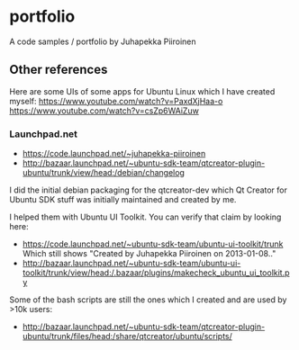 # portfolio
A code samples / portfolio by Juhapekka Piiroinen

## Other references

Here are some UIs of some apps for Ubuntu Linux which I have created myself:
https://www.youtube.com/watch?v=PaxdXjHaa-o
https://www.youtube.com/watch?v=csZp6WAiZuw

### Launchpad.net
 - https://code.launchpad.net/~juhapekka-piiroinen
 - http://bazaar.launchpad.net/~ubuntu-sdk-team/qtcreator-plugin-ubuntu/trunk/view/head:/debian/changelog

I did the initial debian packaging for the qtcreator-dev which Qt Creator for Ubuntu SDK stuff was initially maintained and created by me.

I helped them with Ubuntu UI Toolkit. You can verify that claim by looking here:
 - https://code.launchpad.net/~ubuntu-sdk-team/ubuntu-ui-toolkit/trunk
Which still shows "Created by Juhapekka Piiroinen on 2013-01-08.."
 - http://bazaar.launchpad.net/~ubuntu-sdk-team/ubuntu-ui-toolkit/trunk/view/head:/.bazaar/plugins/makecheck_ubuntu_ui_toolkit.py

Some of the bash scripts are still the ones which I created and are used by >10k users:
 - http://bazaar.launchpad.net/~ubuntu-sdk-team/qtcreator-plugin-ubuntu/trunk/files/head:/share/qtcreator/ubuntu/scripts/
